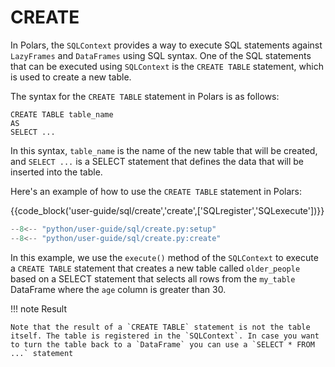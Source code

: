 # CREATE

In Polars, the `SQLContext` provides a way to execute SQL statements against `LazyFrames` and `DataFrames` using SQL syntax. One of the SQL statements that can be executed using `SQLContext` is the `CREATE TABLE` statement, which is used to create a new table.

The syntax for the `CREATE TABLE` statement in Polars is as follows:

```
CREATE TABLE table_name
AS
SELECT ...
```

In this syntax, `table_name` is the name of the new table that will be created, and `SELECT ...` is a SELECT statement that defines the data that will be inserted into the table.

Here's an example of how to use the `CREATE TABLE` statement in Polars:

{{code_block('user-guide/sql/create','create',['SQLregister','SQLexecute'])}}

```python exec="on" result="text" session="user-guide/sql"
--8<-- "python/user-guide/sql/create.py:setup"
--8<-- "python/user-guide/sql/create.py:create"
```

In this example, we use the `execute()` method of the `SQLContext` to execute a `CREATE TABLE` statement that creates a new table called `older_people` based on a SELECT statement that selects all rows from the `my_table` DataFrame where the `age` column is greater than 30.

!!! note Result

    Note that the result of a `CREATE TABLE` statement is not the table itself. The table is registered in the `SQLContext`. In case you want to turn the table back to a `DataFrame` you can use a `SELECT * FROM ...` statement
